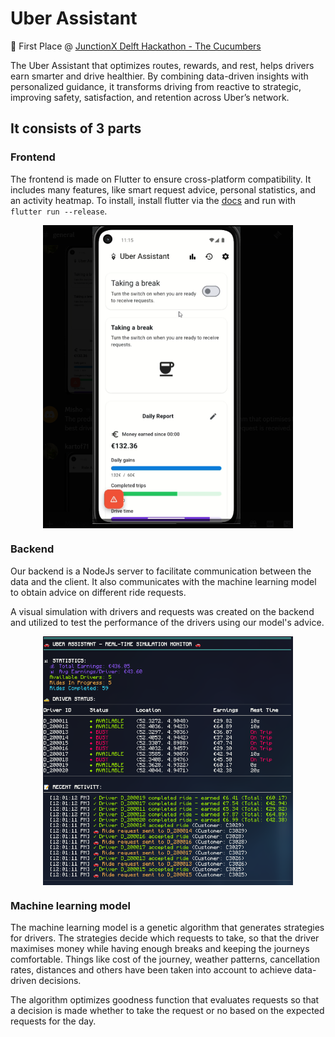# Uber Assistant
🥇 First Place @ [JunctionX Delft Hackathon - The Cucumbers](https://eu.junctionplatform.com/projects/junctionx-delft/view/68e22ff2caba096fa9fb405a)

The Uber Assistant that optimizes routes, rewards, and rest, helps drivers earn smarter and drive healthier. By combining data-driven insights with personalized guidance, it transforms driving from reactive to strategic, improving safety, satisfaction, and retention across Uber’s network.
## It consists of 3 parts
### Frontend
The frontend is made on Flutter to ensure cross-platform compatibility. It includes many features, like smart request advice, personal statistics, and an activity heatmap. To install, install flutter via the [docs](https://docs.flutter.dev/get-started/quick) and run with `flutter run --release`.
<div style="display: flex; justify-content: center; align-items: center">
<img src="images/phone.png" width="400">
</div>

### Backend
Our backend is a NodeJs server to facilitate communication between the data and the client. It also communicates with the machine learning model to obtain advice on different ride requests.

A visual simulation with drivers and requests was created on the backend and utilized to test the performance of the drivers using our model's advice.

<div style="display: flex; justify-content: center; align-items: center">
<img src="images/simulation.png" width="400">
</div>

### Machine learning model
The machine learning model is a genetic algorithm that generates strategies for drivers. The strategies decide which requests to take, so that the driver maximises money while having enough breaks and keeping the journeys comfortable. Things like cost of the journey, weather patterns, cancellation rates, distances and others have been taken into account to achieve data-driven decisions.

The algorithm optimizes goodness function that evaluates requests so that a decision is made whether to take the request or no based on the expected requests for the day.
